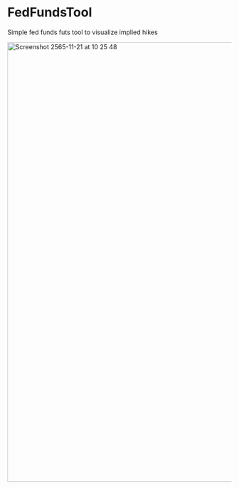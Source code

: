 # FedFundsTool
Simple fed funds futs tool to visualize implied hikes

<img width="987" alt="Screenshot 2565-11-21 at 10 25 48" src="https://user-images.githubusercontent.com/86531591/203013989-ed6f3752-2bde-4f6f-93a8-bcf426d813aa.png">
